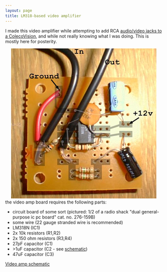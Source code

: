 ```yaml
---
layout: page
title: LM318-based video amplifier
---
```

I made this video amplifier while attempting to add RCA [audio/video jacks to a
ColecoVision](index.html), and while not really knowing what I was doing. This
is mostly here for posterity.

<center><img src="coleco_modchip.jpg"></center>
the video amp board requires the following parts:

 - circuit board of some sort 
   (pictured: 1/2 of a radio shack "dual general-purpose ic pc board" 
    cat. no. 276-159B)
 - some wire (22 gauge stranded wire is recommended)
 - LM318N (IC1)
 - 2x 10k resistors (R1,R2)
 - 2x 150 ohm resistors (R3,R4)
 - 27pF capacitor (C1)
 - &gt;1uF capacitor (C2 - see <a href="sch.html">schematic</a>)
 - 47uF capacitor (C3)

[Video amp schematic](sch.html)
